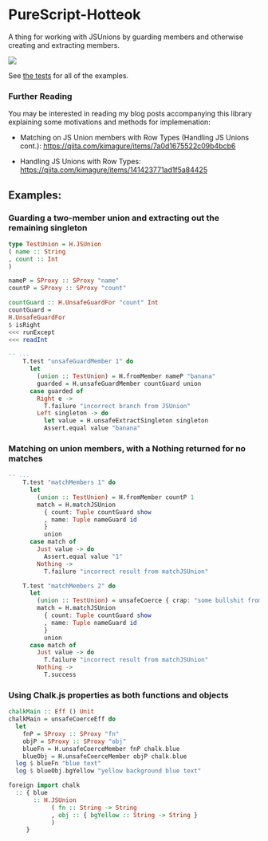 # PureScript-Hotteok

A thing for working with JSUnions by guarding members and otherwise creating and extracting members.

![](https://i.imgur.com/N4xa6La.png)

See [the tests](test/Main.purs) for all of the examples.

### Further Reading

You may be interested in reading my blog posts accompanying this library explaining some motivations and methods for implemenation:

* Matching on JS Union members with Row Types (Handling JS Unions cont.): <https://qiita.com/kimagure/items/7a0d1675522c09b4bcb6>

* Handling JS Unions with Row Types: <https://qiita.com/kimagure/items/141423771ad1f5a84425>

## Examples:

### Guarding a two-member union and extracting out the remaining singleton

```hs
type TestUnion = H.JSUnion
( name :: String
, count :: Int
)

nameP = SProxy :: SProxy "name"
countP = SProxy :: SProxy "count"

countGuard :: H.UnsafeGuardFor "count" Int
countGuard =
H.UnsafeGuardFor
$ isRight
<<< runExcept
<<< readInt

-- ...
    T.test "unsafeGuardMember 1" do
      let
        (union :: TestUnion) = H.fromMember nameP "banana"
        guarded = H.unsafeGuardMember countGuard union
      case guarded of
        Right e ->
          T.failure "incorrect branch from JSUnion"
        Left singleton -> do
          let value = H.unsafeExtractSingleton singleton
          Assert.equal value "banana"
```

### Matching on union members, with a Nothing returned for no matches

```hs
-- ...
    T.test "matchMembers 1" do
      let
        (union :: TestUnion) = H.fromMember countP 1
        match = H.matchJSUnion
          { count: Tuple countGuard show
          , name: Tuple nameGuard id
          }
          union
      case match of
        Just value -> do
          Assert.equal value "1"
        Nothing ->
          T.failure "incorrect result from matchJSUnion"

    T.test "matchMembers 2" do
      let
        (union :: TestUnion) = unsafeCoerce { crap: "some bullshit from JS" }
        match = H.matchJSUnion
          { count: Tuple countGuard show
          , name: Tuple nameGuard id
          }
          union
      case match of
        Just value -> do
          T.failure "incorrect result from matchJSUnion"
        Nothing ->
          T.success
```

### Using Chalk.js properties as both functions and objects

```hs
chalkMain :: Eff () Unit
chalkMain = unsafeCoerceEff do
  let
    fnP = SProxy :: SProxy "fn"
    objP = SProxy :: SProxy "obj"
    blueFn = H.unsafeCoerceMember fnP chalk.blue
    blueObj = H.unsafeCoerceMember objP chalk.blue
  log $ blueFn "blue text"
  log $ blueObj.bgYellow "yellow background blue text"

foreign import chalk
  :: { blue
       :: H.JSUnion
            ( fn :: String -> String
            , obj :: { bgYellow :: String -> String }
            )
     } 
```
